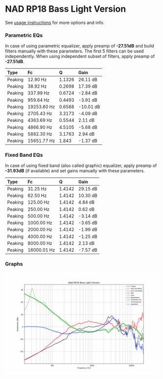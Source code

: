 # NAD RP18 Bass Light Version
See [usage instructions](https://github.com/jaakkopasanen/AutoEq#usage) for more options and info.

### Parametric EQs
In case of using parametric equalizer, apply preamp of **-27.51dB** and build filters manually
with these parameters. The first 5 filters can be used independently.
When using independent subset of filters, apply preamp of **-27.51dB**.

| Type    | Fc          |      Q | Gain      |
|:--------|:------------|:-------|:----------|
| Peaking | 12.90 Hz    | 1.1326 | 26.11 dB  |
| Peaking | 38.92 Hz    | 0.2698 | 17.39 dB  |
| Peaking | 337.99 Hz   | 0.6724 | -2.84 dB  |
| Peaking | 959.64 Hz   | 0.4493 | -3.91 dB  |
| Peaking | 19253.60 Hz | 0.6568 | -10.01 dB |
| Peaking | 2705.43 Hz  | 3.3173 | -4.09 dB  |
| Peaking | 4363.69 Hz  | 0.5544 | 2.11 dB   |
| Peaking | 4866.90 Hz  | 4.5105 | -5.68 dB  |
| Peaking | 5882.30 Hz  | 3.1763 | 2.94 dB   |
| Peaking | 15651.77 Hz | 1.843  | -1.37 dB  |

### Fixed Band EQs
In case of using fixed band (also called graphic) equalizer, apply preamp of **-31.93dB**
(if available) and set gains manually with these parameters.

| Type    | Fc          |      Q | Gain     |
|:--------|:------------|:-------|:---------|
| Peaking | 31.25 Hz    | 1.4142 | 29.15 dB |
| Peaking | 62.50 Hz    | 1.4142 | 10.30 dB |
| Peaking | 125.00 Hz   | 1.4142 | 4.84 dB  |
| Peaking | 250.00 Hz   | 1.4142 | 0.62 dB  |
| Peaking | 500.00 Hz   | 1.4142 | -3.14 dB |
| Peaking | 1000.00 Hz  | 1.4142 | -3.65 dB |
| Peaking | 2000.00 Hz  | 1.4142 | -1.99 dB |
| Peaking | 4000.00 Hz  | 1.4142 | -1.25 dB |
| Peaking | 8000.00 Hz  | 1.4142 | 2.13 dB  |
| Peaking | 16000.01 Hz | 1.4142 | -7.57 dB |

### Graphs
![](./NAD%20RP18%20Bass%20Light%20Version.png)